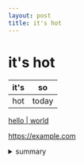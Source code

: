```yaml
---
layout: post
title: it's hot
---
```


# it's hot
| it's | so |
| --- | --- |
| hot | today |

[hello | world](https://example.com)

https://example.com

<details>
<summary>summary</summary>

| it's | so |
| --- | --- |
| hot | today |
</details>
